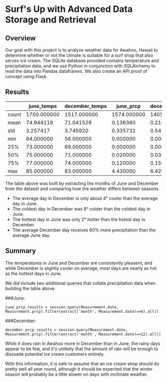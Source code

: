# Surf's Up with Advanced Data Storage and Retrieval

## Overview

Our goal with this project is to analyze weather data for Awahoo, Hawaii to determine whether or not the climate is suitable for a surf shop that also serves ice cream. The SQLite database provided contains temperature and precipitation data, and we use Python in conjunction with SQLAlchemy to read the data into Pandas dataframes. We also create an API proof of concept using Flask.

## Results

|  | june_temps | december_temps | june_prcp | december_prcp
|----------|--------------|---|----------|--------------
| count | 1700.000000 | 1517.000000 | 1574.000000 | 1405.000000
| mean | 74.944118 | 71.041529 | 0.136360 | 0.216819
| std | 3.257417 | 3.745920 | 0.335731 | 0.541399
| min | 64.000000 | 56.000000 | 0.000000 | 0.000000
| 25% | 73.000000 | 69.000000 | 0.000000 | 0.000000
| 50% | 75.000000 | 71.000000 | 0.020000 | 0.030000
| 75% | 77.000000 | 74.000000 | 0.120000 | 0.150000
| max | 85.000000 | 83.000000 | 4.430000 | 6.420000

The table above was built by extracting the months of June and December from the dataset and comparing how the weather differs between seasons.


* The average day in December is only about 4° cooler than the average day in June.
* The coldest day in December was 8° colder than the coldest day in June.
* The hottest day in June was only 2° hotter than the hotest day in December.
* The average December day receives 60% more precipitation than the average June day. 

## Summary


The temperatures in June and December are consistently pleasent, and while December is slightly cooler on average, most days are nearly as hot as the hottest days in June.

We did include two additional queries that collate precipitation data when building the table above.

###June:

`june_prcp_results = session.query(Measurement.date, Measurement.prcp).filter(extract('month', Measurement.date)==6).all()`

###December:

`december_prcp_results = session.query(Measurement.date, Measurement.prcp).filter(extract('month', Measurement.date)==12).all()`


While it does rain in Awahoo more in December than in June, the rainy days appear to be few, and it's unlikely that the amount of rain will be enough to dissuade potential ice cream customers entirely.

With this information, it is safe to assume that an ice cream shop should do pretty well all year round, although it should be expected that the winter season will probably be a little slower on days with inclimate weather.